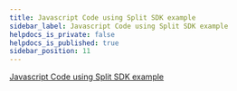 ```yaml
---
title: Javascript Code using Split SDK example
sidebar_label: Javascript Code using Split SDK example
helpdocs_is_private: false
helpdocs_is_published: true
sidebar_position: 11
---
```


<p>
  <button hidden style={{borderRadius:'8px', border:'1px', fontFamily:'Courier New', fontWeight:'800', textAlign:'left'}}> help.split.io link: https://help.split.io/hc/en-us/articles/360018619691-Javascript-Code-using-Split-SDK-example </button>
</p>

[Javascript Code using Split SDK example](https://github.com/Split-Community/Split-SDKs-Examples/tree/main/Javascript-SDK)